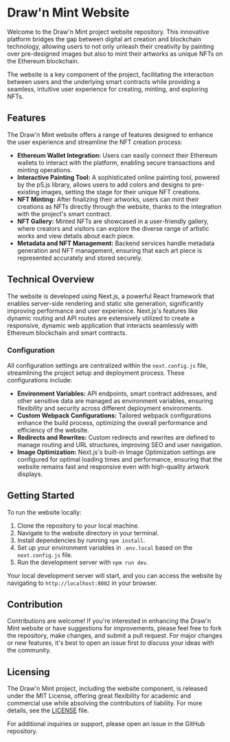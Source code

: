 # Draw'n Mint Website

Welcome to the Draw'n Mint project website repository. This innovative platform bridges the gap between digital art creation and blockchain technology, allowing users to not only unleash their creativity by painting over pre-designed images but also to mint their artworks as unique NFTs on the Ethereum blockchain.

The website is a key component of the project, facilitating the interaction between users and the underlying smart contracts while providing a seamless, intuitive user experience for creating, minting, and exploring NFTs.

## Features

The Draw'n Mint website offers a range of features designed to enhance the user experience and streamline the NFT creation process:

- **Ethereum Wallet Integration:** Users can easily connect their Ethereum wallets to interact with the platform, enabling secure transactions and minting operations.
- **Interactive Painting Tool:** A sophisticated online painting tool, powered by the p5.js library, allows users to add colors and designs to pre-existing images, setting the stage for their unique NFT creations.
- **NFT Minting:** After finalizing their artworks, users can mint their creations as NFTs directly through the website, thanks to the integration with the project's smart contract.
- **NFT Gallery:** Minted NFTs are showcased in a user-friendly gallery, where creators and visitors can explore the diverse range of artistic works and view details about each piece.
- **Metadata and NFT Management:** Backend services handle metadata generation and NFT management, ensuring that each art piece is represented accurately and stored securely.

## Technical Overview

The website is developed using Next.js, a powerful React framework that enables server-side rendering and static site generation, significantly improving performance and user experience. Next.js's features like dynamic routing and API routes are extensively utilized to create a responsive, dynamic web application that interacts seamlessly with Ethereum blockchain and smart contracts.

### Configuration

All configuration settings are centralized within the `next.config.js` file, streamlining the project setup and deployment process. These configurations include:

- **Environment Variables:** API endpoints, smart contract addresses, and other sensitive data are managed as environment variables, ensuring flexibility and security across different deployment environments.
- **Custom Webpack Configurations:** Tailored webpack configurations enhance the build process, optimizing the overall performance and efficiency of the website.
- **Redirects and Rewrites:** Custom redirects and rewrites are defined to manage routing and URL structures, improving SEO and user navigation.
- **Image Optimization:** Next.js's built-in Image Optimization settings are configured for optimal loading times and performance, ensuring that the website remains fast and responsive even with high-quality artwork displays.

## Getting Started

To run the website locally:

1. Clone the repository to your local machine.
2. Navigate to the website directory in your terminal.
3. Install dependencies by running `npm install`.
4. Set up your environment variables in `.env.local` based on the `next.config.js` file.
5. Run the development server with `npm run dev`.

Your local development server will start, and you can access the website by navigating to `http://localhost:8082` in your browser.

## Contribution

Contributions are welcome! If you're interested in enhancing the Draw'n Mint website or have suggestions for improvements, please feel free to fork the repository, make changes, and submit a pull request. For major changes or new features, it's best to open an issue first to discuss your ideas with the community.

## Licensing

The Draw'n Mint project, including the website component, is released under the MIT License, offering great flexibility for academic and commercial use while absolving the contributors of liability. For more details, see the [LICENSE](https://opensource.org/licenses/MIT) file.

For additional inquiries or support, please open an issue in the GitHub repository.